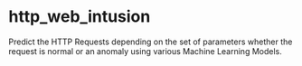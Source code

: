 # http_web_intusion
Predict the HTTP Requests depending on the set of parameters whether the request is normal or an anomaly using various Machine Learning Models.

